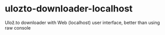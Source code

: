 # ulozto-downloader-localhost
Ulož.to downloader with Web (localhost) user interface, better than using raw console
